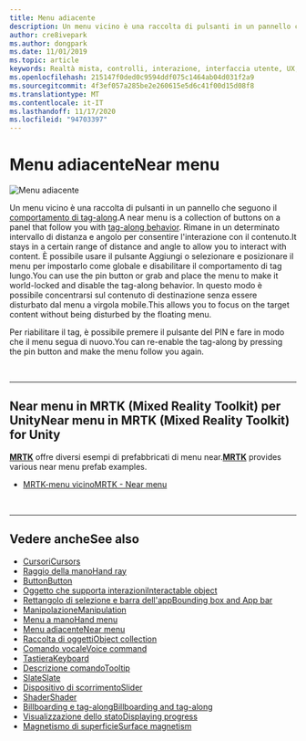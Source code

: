 ```yaml
---
title: Menu adiacente
description: Un menu vicino è una raccolta di pulsanti in un pannello che seguono il comportamento di tag-along.
author: cre8ivepark
ms.author: dongpark
ms.date: 11/01/2019
ms.topic: article
keywords: Realtà mista, controlli, interazione, interfaccia utente, UX, menu, cuffie per realtà mista, cuffie di realtà mista di Windows, headset di realtà virtuale, HoloLens, MRTK, Toolkit realtà mista
ms.openlocfilehash: 215147f0ded0c9594ddf075c1464ab04d031f2a9
ms.sourcegitcommit: 4f3ef057a285be2e260615e5d6c41f00d15d08f8
ms.translationtype: MT
ms.contentlocale: it-IT
ms.lasthandoff: 11/17/2020
ms.locfileid: "94703397"
---
```

# <a name="near-menu"></a><span data-ttu-id="5ef8c-104">Menu adiacente</span><span class="sxs-lookup"><span data-stu-id="5ef8c-104">Near menu</span></span>

![Menu adiacente](images/UX_Hero_NearMenu.jpg)

<span data-ttu-id="5ef8c-106">Un menu vicino è una raccolta di pulsanti in un pannello che seguono il [comportamento di tag-along](billboarding-and-tag-along.md#what-is-a-tag-along).</span><span class="sxs-lookup"><span data-stu-id="5ef8c-106">A near menu is a collection of buttons on a panel that follow you with [tag-along behavior](billboarding-and-tag-along.md#what-is-a-tag-along).</span></span> <span data-ttu-id="5ef8c-107">Rimane in un determinato intervallo di distanza e angolo per consentire l'interazione con il contenuto.</span><span class="sxs-lookup"><span data-stu-id="5ef8c-107">It stays in a certain range of distance and angle to allow you to interact with content.</span></span> <span data-ttu-id="5ef8c-108">È possibile usare il pulsante Aggiungi o selezionare e posizionare il menu per impostarlo come globale e disabilitare il comportamento di tag lungo.</span><span class="sxs-lookup"><span data-stu-id="5ef8c-108">You can use the pin button or grab and place the menu to make it world-locked and disable the tag-along behavior.</span></span> <span data-ttu-id="5ef8c-109">In questo modo è possibile concentrarsi sul contenuto di destinazione senza essere disturbato dal menu a virgola mobile.</span><span class="sxs-lookup"><span data-stu-id="5ef8c-109">This allows you to focus on the target content without being disturbed by the floating menu.</span></span>

<span data-ttu-id="5ef8c-110">Per riabilitare il tag, è possibile premere il pulsante del PIN e fare in modo che il menu segua di nuovo.</span><span class="sxs-lookup"><span data-stu-id="5ef8c-110">You can re-enable the tag-along by pressing the pin button and make the menu follow you again.</span></span>

<br>

---

## <a name="near-menu-in-mrtk-mixed-reality-toolkit-for-unity"></a><span data-ttu-id="5ef8c-111">Near menu in MRTK (Mixed Reality Toolkit) per Unity</span><span class="sxs-lookup"><span data-stu-id="5ef8c-111">Near menu in MRTK (Mixed Reality Toolkit) for Unity</span></span>
<span data-ttu-id="5ef8c-112">**[MRTK](https://github.com/Microsoft/MixedRealityToolkit-Unity)** offre diversi esempi di prefabbricati di menu near.</span><span class="sxs-lookup"><span data-stu-id="5ef8c-112">**[MRTK](https://github.com/Microsoft/MixedRealityToolkit-Unity)** provides various near menu prefab examples.</span></span>

* [<span data-ttu-id="5ef8c-113">MRTK-menu vicino</span><span class="sxs-lookup"><span data-stu-id="5ef8c-113">MRTK - Near menu</span></span>](https://microsoft.github.io/MixedRealityToolkit-Unity/Documentation/README_NearMenu.html)


<br>

---


## <a name="see-also"></a><span data-ttu-id="5ef8c-114">Vedere anche</span><span class="sxs-lookup"><span data-stu-id="5ef8c-114">See also</span></span>

* [<span data-ttu-id="5ef8c-115">Cursori</span><span class="sxs-lookup"><span data-stu-id="5ef8c-115">Cursors</span></span>](cursors.md)
* [<span data-ttu-id="5ef8c-116">Raggio della mano</span><span class="sxs-lookup"><span data-stu-id="5ef8c-116">Hand ray</span></span>](point-and-commit.md)
* [<span data-ttu-id="5ef8c-117">Button</span><span class="sxs-lookup"><span data-stu-id="5ef8c-117">Button</span></span>](button.md)
* [<span data-ttu-id="5ef8c-118">Oggetto che supporta interazioni</span><span class="sxs-lookup"><span data-stu-id="5ef8c-118">Interactable object</span></span>](interactable-object.md)
* [<span data-ttu-id="5ef8c-119">Rettangolo di selezione e barra dell'app</span><span class="sxs-lookup"><span data-stu-id="5ef8c-119">Bounding box and App bar</span></span>](app-bar-and-bounding-box.md)
* [<span data-ttu-id="5ef8c-120">Manipolazione</span><span class="sxs-lookup"><span data-stu-id="5ef8c-120">Manipulation</span></span>](direct-manipulation.md)
* [<span data-ttu-id="5ef8c-121">Menu a mano</span><span class="sxs-lookup"><span data-stu-id="5ef8c-121">Hand menu</span></span>](hand-menu.md)
* [<span data-ttu-id="5ef8c-122">Menu adiacente</span><span class="sxs-lookup"><span data-stu-id="5ef8c-122">Near menu</span></span>](near-menu.md)
* [<span data-ttu-id="5ef8c-123">Raccolta di oggetti</span><span class="sxs-lookup"><span data-stu-id="5ef8c-123">Object collection</span></span>](object-collection.md)
* [<span data-ttu-id="5ef8c-124">Comando vocale</span><span class="sxs-lookup"><span data-stu-id="5ef8c-124">Voice command</span></span>](voice-input.md)
* [<span data-ttu-id="5ef8c-125">Tastiera</span><span class="sxs-lookup"><span data-stu-id="5ef8c-125">Keyboard</span></span>](keyboard.md)
* [<span data-ttu-id="5ef8c-126">Descrizione comando</span><span class="sxs-lookup"><span data-stu-id="5ef8c-126">Tooltip</span></span>](tooltip.md)
* [<span data-ttu-id="5ef8c-127">Slate</span><span class="sxs-lookup"><span data-stu-id="5ef8c-127">Slate</span></span>](slate.md)
* [<span data-ttu-id="5ef8c-128">Dispositivo di scorrimento</span><span class="sxs-lookup"><span data-stu-id="5ef8c-128">Slider</span></span>](slider.md)
* [<span data-ttu-id="5ef8c-129">Shader</span><span class="sxs-lookup"><span data-stu-id="5ef8c-129">Shader</span></span>](shader.md)
* [<span data-ttu-id="5ef8c-130">Billboarding e tag-along</span><span class="sxs-lookup"><span data-stu-id="5ef8c-130">Billboarding and tag-along</span></span>](billboarding-and-tag-along.md)
* [<span data-ttu-id="5ef8c-131">Visualizzazione dello stato</span><span class="sxs-lookup"><span data-stu-id="5ef8c-131">Displaying progress</span></span>](progress.md)
* [<span data-ttu-id="5ef8c-132">Magnetismo di superficie</span><span class="sxs-lookup"><span data-stu-id="5ef8c-132">Surface magnetism</span></span>](surface-magnetism.md)
